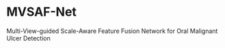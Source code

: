# MVSAF-Net
Multi-View-guided Scale-Aware Feature Fusion Network for Oral Malignant Ulcer Detection
